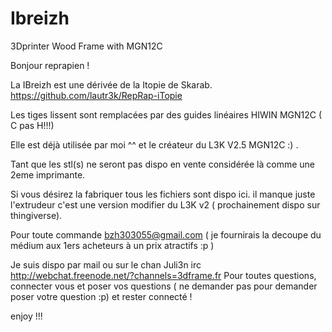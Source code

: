 # Ibreizh
3Dprinter Wood Frame with MGN12C

Bonjour reprapien !

La IBreizh est une dérivée de la Itopie de Skarab.
https://github.com/lautr3k/RepRap-iTopie

Les tiges lissent sont remplacées par des guides linéaires HIWIN MGN12C ( C pas H!!!)

Elle est déjà utilisée par moi ^^ et le créateur du L3K V2.5 MGN12C :) .

Tant que les stl(s) ne seront pas dispo en vente considérée là comme une 2eme imprimante.

Si vous désirez la fabriquer tous les fichiers sont dispo ici.
il manque juste l'extrudeur c'est une version modifier du L3K v2 ( prochainement dispo sur thingiverse).

Pour toute commande bzh303055@gmail.com ( je fournirais la decoupe du médium aux 1ers acheteurs à un prix atractifs :p )


Je suis dispo par mail ou sur le chan Juli3n irc http://webchat.freenode.net/?channels=3dframe.fr 
Pour toutes questions, connecter vous et poser vos questions ( ne demander pas pour demander poser votre question :p) 
et rester connecté !

enjoy !!!
